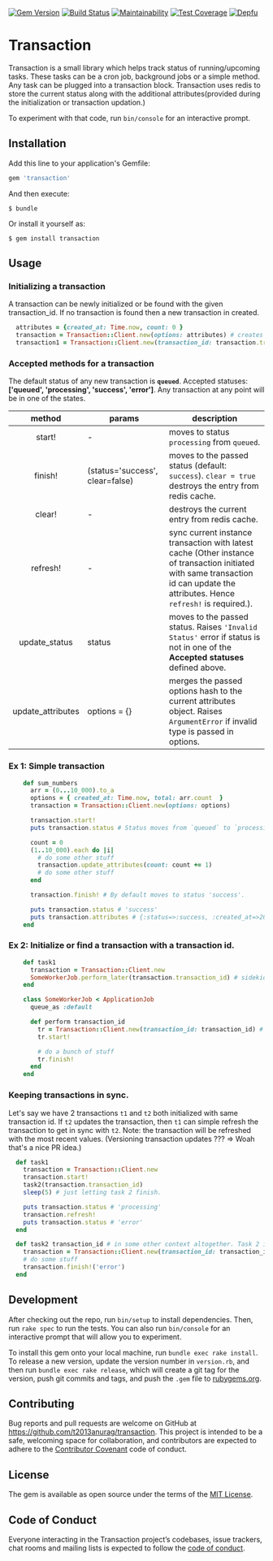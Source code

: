 [![Gem Version](https://badge.fury.io/rb/transaction.svg)](https://badge.fury.io/rb/transaction)
[![Build Status](https://travis-ci.com/t2013anurag/transaction.svg?branch=master)](https://travis-ci.com/t2013anurag/transaction)
[![Maintainability](https://api.codeclimate.com/v1/badges/50600537b315c364fc28/maintainability)](https://codeclimate.com/github/t2013anurag/transaction/maintainability)
[![Test Coverage](https://api.codeclimate.com/v1/badges/50600537b315c364fc28/test_coverage)](https://codeclimate.com/github/t2013anurag/transaction/test_coverage)
[![Depfu](https://badges.depfu.com/badges/bfb8415f8ae6c5c12f023ebc28d14c32/count.svg)](https://depfu.com/github/t2013anurag/transaction?project_id=8568)


# Transaction

Transaction is a small library which helps track status of running/upcoming tasks. These tasks can be a cron job, background jobs or a simple method. Any task can be plugged into a transaction block. Transaction uses redis to store the current status along with the additional attributes(provided during the initialization or transaction updation.)

To experiment with that code, run `bin/console` for an interactive prompt.


## Installation

Add this line to your application's Gemfile:

```ruby
gem 'transaction'
```

And then execute:

    $ bundle

Or install it yourself as:

    $ gem install transaction

## Usage

### Initializing a transaction
A transaction can be newly initialized or be found with the given transaction_id. If no transaction is found then a new transaction in created.
```ruby
  attributes = {created_at: Time.now, count: 0 }
  transaction = Transaction::Client.new(options: attributes) # creates a new instance of transaction
  transaction1 = Transaction::Client.new(transaction_id: transaction.transaction_id) # finds the transaction.
```

### Accepted methods for a transaction
The default status of any new transaction is **`queued`**.
Accepted statuses: **['queued', 'processing', 'success', 'error']**. Any transaction at any point will be in one of the states.

method | params | description
|:-:|---|---
start!  | - | moves to status `processing` from `queued`.
finish! | (status='success', clear=false) | moves to the passed status (default: `success`). `clear = true` destroys the entry from redis cache.
clear!  | - | destroys the current entry from redis cache.
refresh! | - | sync current instance transaction with latest cache (Other instance of transaction initiated with same transaction id can update the attributes. Hence `refresh!` is required.).
update_status | status | moves to the passed status. Raises `'Invalid Status'` error if status is not in one of the **Accepted statuses** defined above.
update_attributes | options = {} | merges the passed options hash to the current attributes object. Raises `ArgumentError` if invalid type is passed in options.


### Ex 1: Simple transaction
```ruby
    def sum_numbers
      arr = (0...10_000).to_a
      options = { created_at: Time.now, total: arr.count  }
      transaction = Transaction::Client.new(options: options)

      transaction.start!
      puts transaction.status # Status moves from `queued` to `processing`

      count = 0
      (1..10_000).each do |i|
        # do some other stuff
        transaction.update_attributes(count: count += 1)
        # do some other stuff
      end

      transaction.finish! # By default moves to status 'success'.

      puts transaction.status # 'success'
      puts transaction.attributes # {:status=>:success, :created_at=>2019-07-19 06:06:43 +0530, :total=>10000, :count=>10000}
    end
```

### Ex 2: Initialize or find a transaction with a transaction id.
```ruby
    def task1
      transaction = Transaction::Client.new
      SomeWorkerJob.perform_later(transaction.transaction_id) # sidekiq or resque
    end

    class SomeWorkerJob < ApplicationJob
      queue_as :default

      def perform transaction_id
        tr = Transaction::Client.new(transaction_id: transaction_id) # intialize with given transaction_id
        tr.start!

        # do a bunch of stuff
        tr.finish!
      end
    end
```

### Keeping transactions in sync.
Let's say we have 2 transactions `t1` and `t2` both initialized with same transaction id. If `t2` updates the transaction, then `t1` can simple refresh the transaction to get in sync with `t2`. Note: the transaction will be refreshed with the most recent values. (Versioning transaction updates ??? => Woah that's a nice PR idea.)
```ruby
  def task1
    transaction = Transaction::Client.new
    transaction.start!
    task2(transaction.transaction_id)
    sleep(5) # just letting task 2 finish.

    puts transaction.status # 'processing'
    transaction.refresh!
    puts transaction.status # 'error'
  end

  def task2 transaction_id # in some other context altogether. Task 2 is not at all related to task 1.
    transaction = Transaction::Client.new(transaction_id: transaction_id)
    # do some stuff
    transaction.finish!('error')
  end
```

## Development

After checking out the repo, run `bin/setup` to install dependencies. Then, run `rake spec` to run the tests. You can also run `bin/console` for an interactive prompt that will allow you to experiment.

To install this gem onto your local machine, run `bundle exec rake install`. To release a new version, update the version number in `version.rb`, and then run `bundle exec rake release`, which will create a git tag for the version, push git commits and tags, and push the `.gem` file to [rubygems.org](https://rubygems.org).

## Contributing

Bug reports and pull requests are welcome on GitHub at https://github.com/t2013anurag/transaction. This project is intended to be a safe, welcoming space for collaboration, and contributors are expected to adhere to the [Contributor Covenant](http://contributor-covenant.org) code of conduct.

## License

The gem is available as open source under the terms of the [MIT License](https://opensource.org/licenses/MIT).

## Code of Conduct

Everyone interacting in the Transaction project’s codebases, issue trackers, chat rooms and mailing lists is expected to follow the [code of conduct](https://github.com/t2013anurag/transaction/blob/master/CODE_OF_CONDUCT.md).
